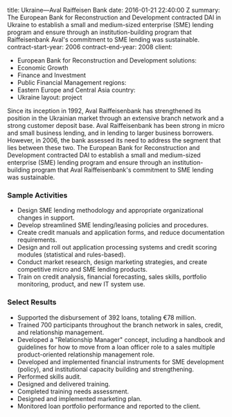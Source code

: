 
title: Ukraine—Aval Raiffeisen Bank
date: 2016-01-21 22:40:00 Z
summary: The European Bank for Reconstruction and Development contracted DAI in Ukraine
  to establish a small and medium-sized enterprise (SME) lending program and ensure
  through an institution-building program that Raiffeisenbank Aval's commitment to
  SME lending was sustainable.
contract-start-year: 2006
contract-end-year: 2008
client:
- European Bank for Reconstruction and Development
solutions:
- Economic Growth
- Finance and Investment
- Public Financial Management
regions:
- Eastern Europe and Central Asia
country:
- Ukraine
layout: project


Since its inception in 1992, Aval Raiffeisenbank has strengthened its position in the Ukrainian market through an extensive branch network and a strong customer deposit base. Aval Raiffeisenbank has been strong in micro and small business lending, and in lending to larger business borrowers. However, in 2006, the bank assessed its need to address the segment that lies between these two. The European Bank for Reconstruction and Development contracted DAI to establish a small and medium-sized enterprise (SME) lending program and ensure through an institution-building program that Aval Raiffeisenbank's commitment to SME lending was sustainable.

### Sample Activities

* Design SME lending methodology and appropriate organizational changes in support.
* Develop streamlined SME lending/leasing policies and procedures.
* Create credit manuals and application forms, and reduce documentation requirements.
* Design and roll out application processing systems and credit scoring modules (statistical and rules-based).
* Conduct market research, design marketing strategies, and create competitive micro and SME lending products.
* Train on credit analysis, financial forecasting, sales skills, portfolio monitoring, product, and new IT system use.

### Select Results

* Supported the disbursement of 392 loans, totaling €78 million.
* Trained 700 participants throughout the branch network in sales, credit, and relationship management.
* Developed a "Relationship Manager" concept, including a handbook and guidelines for how to move from a loan officer role to a sales multiple product-oriented relationship management role.
* Developed and implemented financial instruments for SME development (policy), and institutional capacity building and strengthening.
* Performed skills audit.
* Designed and delivered training.
* Completed training needs assessment.
* Designed and implemented marketing plan.
* Monitored loan portfolio performance and reported to the client.
